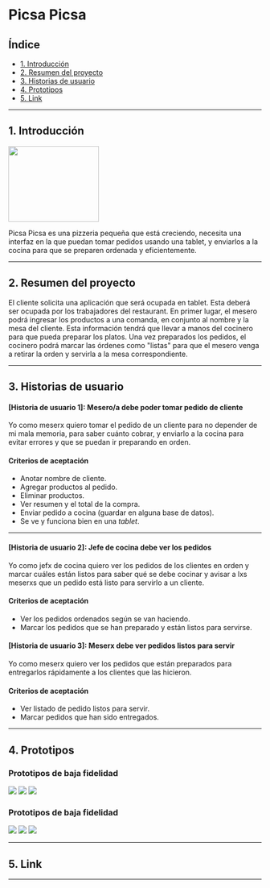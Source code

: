 # Picsa Picsa 

## Índice

* [1. Introducción](#1-Introducción)
* [2. Resumen del proyecto](#2-resumen-del-proyecto)
* [3. Historias de usuario](#3-objetivos-de-aprendizaje)
* [4. Prototipos](#4-consideraciones-generales)
* [5. Link](#5-criterios-de-aceptación-mínimos-del-proyecto)

***

## 1. Introducción

<img src="src/img/logo.png" width="180px" height="150px">

Picsa Picsa es una pizzeria pequeña que está creciendo, necesita una interfaz en la que puedan tomar pedidos usando una tablet, y enviarlos a la cocina para que se preparen ordenada y eficientemente.

***

## 2. Resumen del proyecto

El cliente solicita una aplicación que será ocupada en tablet. Esta deberá ser ocupada por los trabajadores del restaurant. En primer lugar, el mesero podrá ingresar los productos a una comanda, en conjunto al nombre y la mesa del cliente. Esta información tendrá que llevar a manos del cocinero para que pueda preparar los platos. Una vez preparados los pedidos, el cocinero podrá marcar las órdenes como "listas" para que el mesero venga a retirar la orden y servirla a la mesa correspondiente.

***

## 3. Historias de usuario

#### [Historia de usuario 1]: Mesero/a debe poder tomar pedido de cliente

Yo como meserx quiero tomar el pedido de un cliente para no depender de mi mala
memoria, para saber cuánto cobrar, y enviarlo a la cocina para evitar errores y
que se puedan ir preparando en orden.

#### Criterios de aceptación

* Anotar nombre de cliente.
* Agregar productos al pedido.
* Eliminar productos.
* Ver resumen y el total de la compra.
* Enviar pedido a cocina (guardar en alguna base de datos).
* Se ve y funciona bien en una _tablet_.

***

#### [Historia de usuario 2]: Jefe de cocina debe ver los pedidos

Yo como jefx de cocina quiero ver los pedidos de los clientes en orden y
marcar cuáles están listos para saber qué se debe cocinar y avisar a lxs meserxs
que un pedido está listo para servirlo a un cliente.

#### Criterios de aceptación

* Ver los pedidos ordenados según se van haciendo.
* Marcar los pedidos que se han preparado y están listos para servirse.

#### [Historia de usuario 3]: Meserx debe ver pedidos listos para servir

Yo como meserx quiero ver los pedidos que están preparados para entregarlos
rápidamente a los clientes que las hicieron.

#### Criterios de aceptación

* Ver listado de pedido listos para servir.
* Marcar pedidos que han sido entregados.

***

## 4. Prototipos 

### Prototipos de baja fidelidad

<img src="src/img/pb_00.png">

<img src="src/img/pb_01.png">

<img src="src/img/pb_02.png">

### Prototipos de baja fidelidad

<img src="src/img/pa_00.png">

<img src="src/img/pa_01.png">

<img src="src/img/pa_02.png">

***

## 5. Link

***